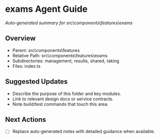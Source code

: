 ﻿# exams Agent Guide
*Auto-generated summary for src\components\features\exams*

## Overview
- Parent: src\components\features
- Relative Path: src\components\features\exams
- Subdirectories: management, results, shared, taking
- Files: index.ts

## Suggested Updates
- Describe the purpose of this folder and key modules.
- Link to relevant design docs or service contracts.
- Note build/test commands that touch this area.

## Next Actions
- [ ] Replace auto-generated notes with detailed guidance when available.
